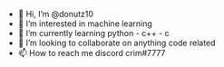 - 👋 Hi, I’m @donutz10
- 👀 I’m interested in machine learning
- 🌱 I’m currently learning python - c++ - c
- 💞️ I’m looking to collaborate on anything code related
- 📫 How to reach me discord crim#7777

<!---
donutz10/donutz10 is a ✨ special ✨ repository because its `README.md` (this file) appears on your GitHub profile.
You can click the Preview link to take a look at your changes.
--->

